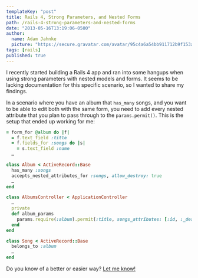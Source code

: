 ```yaml
---
templateKey: "post"
title: Rails 4, Strong Parameters, and Nested Forms
path: /rails-4-strong-parameters-and-nested-forms
date: "2013-05-16T13:19:06-0500"
author:
  name: Adam Jahnke
  picture: "https://secure.gravatar.com/avatar/95c4a6a54bb911712b9f153afff92f69?size=200"
tags: [rails]
published: true
---
```


I recently started building a Rails 4 app and ran into some hangups when using strong parameters with nested models and forms. It seems to be lacking documentation for this specific scenario, so I wanted to share my findings.

In a scenario where you have an album that `has_many` songs, and you want to be able to edit both with the same form, you need to add every nested attribute that you plan to pass through to the `params.permit()`. This is the setup that ended up working for me:

```ruby
= form_for @album do |f|
  = f.text_field :title
  = f.fields_for :songs do |s|
    = s.text_field :name
  …
```

```ruby
class Album < ActiveRecord::Base
  has_many :songs
  accepts_nested_attributes_for :songs, allow_destroy: true
  …
end
```

```ruby
class AlbumsController < ApplicationController
  …
  private
  def album_params
    params.require(:album).permit(:title, songs_attributes: [:id, :_destroy, :name])
  end
end
```

```ruby
class Song < ActiveRecord::Base
  belongs_to :album
  …
end
```

Do you know of a better or easier way? [Let me know!][email]

[email]: mailto:adamyonk@me.com?subject=Rails%204,%20Strong%20Parameters,%20and%20Nested%20Forms
